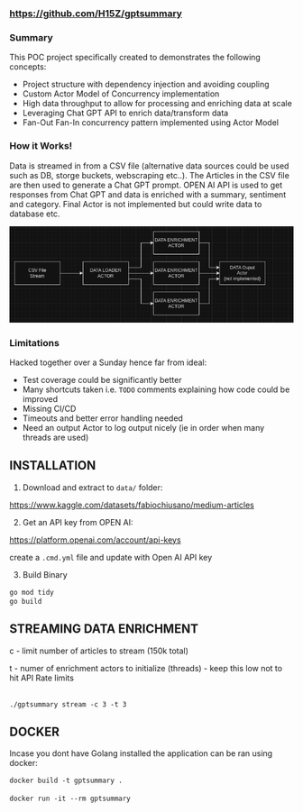 ### https://github.com/H15Z/gptsummary ###

### Summary ###

This POC project specifically created to demonstrates the following concepts:

* Project structure with dependency injection and avoiding coupling
* Custom Actor Model of Concurrency implementation
* High data throughput to allow for processing and enriching data at scale
* Leveraging Chat GPT API to enrich data/transform data
* Fan-Out Fan-In concurrency pattern implemented using Actor Model

### How it Works! ###

Data is streamed in from a CSV file (alternative data sources could be used such as DB, storge buckets, webscraping etc..). The Articles in the CSV file are then used to generate a Chat GPT prompt. OPEN AI API is used to get responses from Chat GPT and data is enriched with a summary, sentiment and category. Final Actor is not implemented but could write data to database etc.

![Architecture](arch.png)


### Limitations ###

Hacked together over a Sunday hence far from ideal:

* Test coverage could be significantly better
* Many shortcuts taken i.e. `TODO` comments explaining how code could be improved
* Missing CI/CD
* Timeouts and better error handling needed
* Need an output Actor to log output nicely (ie in order when many threads are used)


## INSTALLATION ##

1. Download and extract to `data/` folder:

https://www.kaggle.com/datasets/fabiochiusano/medium-articles

2. Get an API key from OPEN AI:

https://platform.openai.com/account/api-keys

create a `.cmd.yml` file and update with Open AI  API key

3. Build Binary

```console 
go mod tidy
go build

```

## STREAMING DATA ENRICHMENT ##

c - limit number of articles to stream (150k total)

t - numer of enrichment actors to initialize (threads) - keep this low not to hit API Rate limits

```console

./gptsummary stream -c 3 -t 3

```

## DOCKER ##

Incase you dont have Golang installed the application can be ran using docker:

```console
docker build -t gptsummary .

docker run -it --rm gptsummary
```